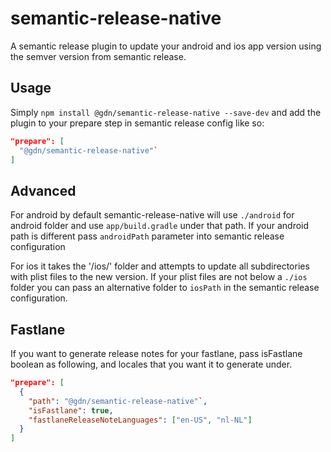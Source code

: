 # semantic-release-native

A semantic release plugin to update your android and ios app version using the semver version from semantic release.

## Usage

Simply `npm install @gdn/semantic-release-native --save-dev` and add the plugin to your prepare step in semantic release config like so:

```json
"prepare": [
  "@gdn/semantic-release-native"`
]
```
## Advanced

For android by default semantic-release-native will use `./android` for android folder and use `app/build.gradle` under that path. If your android path is different pass `androidPath` parameter into semantic release configuration

For ios it takes the '/ios/' folder and attempts to update all subdirectories with plist files to the new version. If your plist files are not below a `./ios` folder you can pass an alternative folder to `iosPath` in the semantic release configuration.

## Fastlane

If you want to generate release notes for your fastlane, pass isFastlane boolean as following, and locales that you want it to generate under.

```json
"prepare": [
  {
    "path": "@gdn/semantic-release-native"`,
    "isFastlane": true,
    "fastlaneReleaseNoteLanguages": ["en-US", "nl-NL"]
  }
]
```
